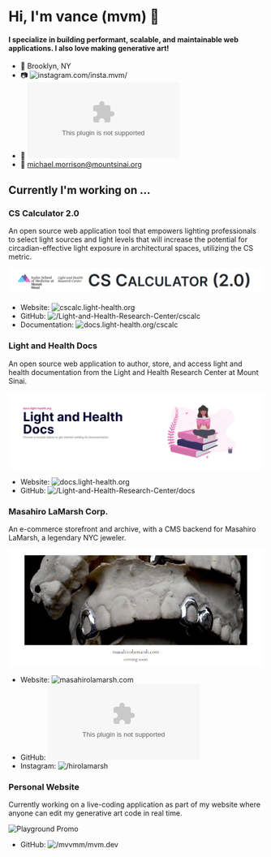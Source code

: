 # Hi, I'm vance (mvm) 👋

#### I specialize in building performant, scalable, and maintainable web applications. I also love making generative art!

- 📍 Brooklyn, NY
- 📷 ![instagram.com/insta.mvm/](instagram.com/insta.mvm/)
- 📧 ![root.mvm@gmail.com](mailto:root.mvm@gmail.com)
- 📧 michael.morrison@mountsinai.org

## Currently I'm working on ...

### CS Calculator 2.0

An open source web application tool that empowers lighting professionals to select light sources and light levels that will increase the potential for circadian-effective light exposure in architectural spaces, utilizing the CS metric. 

![CS Calculator 2.0 Promo](img/cs-calc-promo.png)

- Website: ![cscalc.light-health.org](https://cscalc.light-health.org)
- GitHub: ![/Light-and-Health-Research-Center/cscalc](https://github.com/Light-and-Health-Research-Center/cscalc)
- Documentation: ![docs.light-health.org/cscalc](https://docs.light-health.org/cscalc)

### Light and Health Docs

An open source web application to author, store, and access light and health documentation from the Light and Health Research Center at Mount Sinai.

![Light and Health Docs Promo](img/docs-promo.png)

- Website: ![docs.light-health.org](https://docs.light-health.org/)
- GitHub: ![/Light-and-Health-Research-Center/docs](https://github.com/Light-and-Health-Research-Center/docs)

### Masahiro LaMarsh Corp.

An e-commerce storefront and archive, with a CMS backend for Masahiro LaMarsh, a legendary NYC jeweler.

![Masahiro LaMarsh Promo](img/hiro-promo.png)

- Website: ![masahirolamarsh.com](https://www.masahirolamarsh.com/)
- GitHub: ![/mvvmm/masahirolamarsh.com](https://github.com/mvvmm/masahirolamarsh.com)
- Instagram: ![/hirolamarsh](https://www.instagram.com/hirolamarsh)

### Personal Website

Currently working on a live-coding application as part of my website where anyone can edit my generative art code in real time.

![Playground Promo](img/playground-promo.gif)

- GitHub: ![/mvvmm/mvm.dev](https://github.com/mvvmm/mvm.dev)

